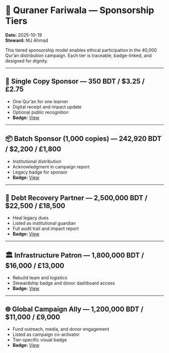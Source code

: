 # 🤝 Quraner Fariwala — Sponsorship Tiers

**Date:** 2025-10-19  
**Steward:** MJ Ahmad

This tiered sponsorship model enables ethical participation in the 40,000 Qur’an distribution campaign. Each tier is traceable, badge-linked, and designed for dignity.

---

## 🌱 Single Copy Sponsor — 350 BDT / $3.25 / £2.75

- One Qur’an for one learner  
- Digital receipt and impact update  
- Optional public recognition  
- **Badge:** [View](https://mj-ahmad.github.io/mj-ahmad/quraner-fariwala/sponsor-badges/SingleCopySponsor.jpg)

---

## 📦 Batch Sponsor (1,000 copies) — 242,920 BDT / $2,200 / £1,800

- Institutional distribution  
- Acknowledgment in campaign report  
- Legacy badge for sponsor  
- **Badge:** [View](https://mj-ahmad.github.io/mj-ahmad/quraner-fariwala/sponsor-badges/batch-sponsor.jpg)

---

## 🧾 Debt Recovery Partner — 2,500,000 BDT / $22,500 / £18,500

- Heal legacy dues  
- Listed as institutional guardian  
- Full audit trail and impact report  
- **Badge:** [View](https://mj-ahmad.github.io/mj-ahmad/quraner-fariwala/sponsor-badges/debt-recovery-partner.jpg)

---

## 🏛️ Infrastructure Patron — 1,800,000 BDT / $16,000 / £13,000

- Rebuild team and logistics  
- Stewardship badge and donor dashboard access  
- **Badge:** [View](https://mj-ahmad.github.io/mj-ahmad/quraner-fariwala/sponsor-badges/infrastructurepatron.jpg)

---

## 🌐 Global Campaign Ally — 1,200,000 BDT / $11,000 / £9,000

- Fund outreach, media, and donor engagement  
- Listed as campaign co-activator  
- Tier-specific visual badge  
- **Badge:** [View](https://mj-ahmad.github.io/mj-ahmad/quraner-fariwala/sponsor-badges/global-campaign-ally.jpg)

